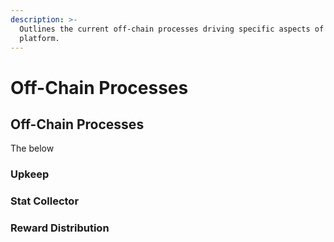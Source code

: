 ```yaml
---
description: >-
  Outlines the current off-chain processes driving specific aspects of the
  platform.
---
```


# Off-Chain Processes

## Off-Chain Processes

The below&#x20;

### Upkeep

### Stat Collector

### Reward Distribution
